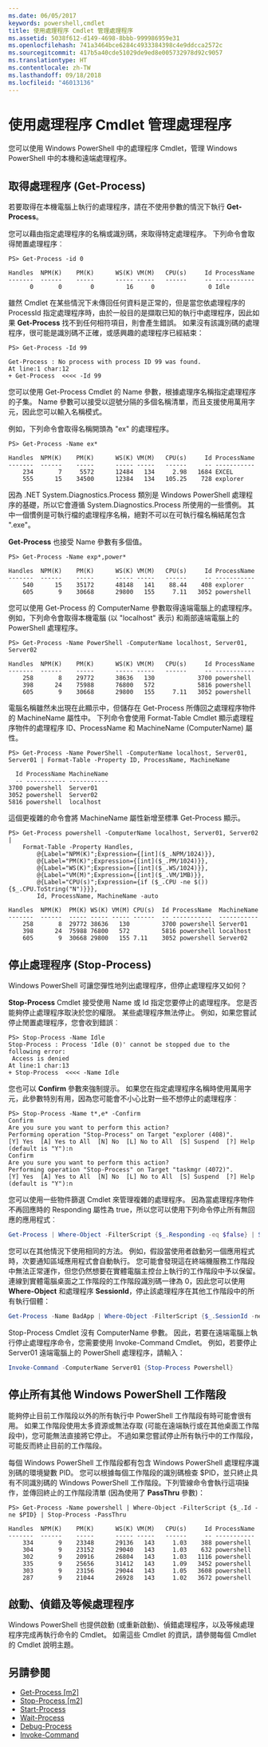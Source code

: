 ```yaml
---
ms.date: 06/05/2017
keywords: powershell,cmdlet
title: 使用處理程序 Cmdlet 管理處理程序
ms.assetid: 5038f612-d149-4698-8bbb-999986959e31
ms.openlocfilehash: 741a3464bce6284c4933384398c4e9ddcca2572c
ms.sourcegitcommit: 417b5a40cde51029de9ed8e005732978d92c9057
ms.translationtype: HT
ms.contentlocale: zh-TW
ms.lasthandoff: 09/18/2018
ms.locfileid: "46013136"
---
```

# <a name="managing-processes-with-process-cmdlets"></a>使用處理程序 Cmdlet 管理處理程序

您可以使用 Windows PowerShell 中的處理程序 Cmdlet，管理 Windows PowerShell 中的本機和遠端處理程序。

## <a name="getting-processes-get-process"></a>取得處理程序 (Get-Process)

若要取得在本機電腦上執行的處理程序，請在不使用參數的情況下執行 **Get-Process**。

您可以藉由指定處理程序的名稱或識別碼，來取得特定處理程序。 下列命令會取得閒置處理程序︰

```
PS> Get-Process -id 0

Handles  NPM(K)    PM(K)      WS(K) VM(M)   CPU(s)     Id ProcessName
-------  ------    -----      ----- -----   ------     -- -----------
      0       0        0         16     0               0 Idle
```

雖然 Cmdlet 在某些情況下未傳回任何資料是正常的，但是當您依處理程序的 ProcessId 指定處理程序時，由於一般目的是擷取已知的執行中處理程序，因此如果 **Get-Process** 找不到任何相符項目，則會產生錯誤。 如果沒有該識別碼的處理程序，很可能是識別碼不正確，或感興趣的處理程序已經結束：

```
PS> Get-Process -Id 99

Get-Process : No process with process ID 99 was found.
At line:1 char:12
+ Get-Process  <<<< -Id 99
```

您可以使用 Get-Process Cmdlet 的 Name 參數，根據處理序名稱指定處理程序的子集。 Name 參數可以接受以逗號分隔的多個名稱清單，而且支援使用萬用字元，因此您可以輸入名稱模式。

例如，下列命令會取得名稱開頭為 "ex" 的處理程序。

```
PS> Get-Process -Name ex*

Handles  NPM(K)    PM(K)      WS(K) VM(M)   CPU(s)     Id ProcessName
-------  ------    -----      ----- -----   ------     -- -----------
    234       7     5572      12484   134     2.98   1684 EXCEL
    555      15    34500      12384   134   105.25    728 explorer
```

因為 .NET System.Diagnostics.Process 類別是 Windows PowerShell 處理程序的基礎，所以它會遵循 System.Diagnostics.Process 所使用的一些慣例。 其中一個慣例是可執行檔的處理程序名稱，絕對不可以在可執行檔名稱結尾包含 ".exe"。

**Get-Process** 也接受 Name 參數有多個值。

```
PS> Get-Process -Name exp*,power*

Handles  NPM(K)    PM(K)      WS(K) VM(M)   CPU(s)     Id ProcessName
-------  ------    -----      ----- -----   ------     -- -----------
    540      15    35172      48148   141    88.44    408 explorer
    605       9    30668      29800   155     7.11   3052 powershell
```

您可以使用 Get-Process 的 ComputerName 參數取得遠端電腦上的處理程序。 例如，下列命令會取得本機電腦 (以 "localhost" 表示) 和兩部遠端電腦上的 PowerShell 處理程序。

```
PS> Get-Process -Name PowerShell -ComputerName localhost, Server01, Server02

Handles  NPM(K)    PM(K)      WS(K) VM(M)   CPU(s)     Id ProcessName
-------  ------    -----      ----- -----   ------     -- -----------
    258       8    29772      38636   130            3700 powershell
    398      24    75988      76800   572            5816 powershell
    605       9    30668      29800   155     7.11   3052 powershell
```

電腦名稱雖然未出現在此顯示中，但儲存在 Get-Process 所傳回之處理程序物件的 MachineName 屬性中。 下列命令會使用 Format-Table Cmdlet 顯示處理程序物件的處理程序 ID、ProcessName 和 MachineName (ComputerName) 屬性。

```
PS> Get-Process -Name PowerShell -ComputerName localhost, Server01, Server01 | Format-Table -Property ID, ProcessName, MachineName

  Id ProcessName MachineName
  -- ----------- -----------
3700 powershell  Server01
3052 powershell  Server02
5816 powershell  localhost
```

這個更複雜的命令會將 MachineName 屬性新增至標準 Get-Process 顯示。

```
PS> Get-Process powershell -ComputerName localhost, Server01, Server02 |
    Format-Table -Property Handles,
        @{Label="NPM(K)";Expression={[int]($_.NPM/1024)}},
        @{Label="PM(K)";Expression={[int]($_.PM/1024)}},
        @{Label="WS(K)";Expression={[int]($_.WS/1024)}},
        @{Label="VM(M)";Expression={[int]($_.VM/1MB)}},
        @{Label="CPU(s)";Expression={if ($_.CPU -ne $()){$_.CPU.ToString("N")}}},
        Id, ProcessName, MachineName -auto

Handles  NPM(K)  PM(K) WS(K) VM(M) CPU(s)  Id ProcessName  MachineName
-------  ------  ----- ----- ----- ------  -- -----------  -----------
    258       8  29772 38636   130         3700 powershell Server01
    398      24  75988 76800   572         5816 powershell localhost
    605       9  30668 29800   155 7.11    3052 powershell Server02
```

## <a name="stopping-processes-stop-process"></a>停止處理程序 (Stop-Process)

Windows PowerShell 可讓您彈性地列出處理程序，但停止處理程序又如何？

**Stop-Process** Cmdlet 接受使用 Name 或 Id 指定您要停止的處理程序。 您是否能夠停止處理程序取決於您的權限。 某些處理程序無法停止。 例如，如果您嘗試停止閒置處理程序，您會收到錯誤︰

```
PS> Stop-Process -Name Idle
Stop-Process : Process 'Idle (0)' cannot be stopped due to the following error:
 Access is denied
At line:1 char:13
+ Stop-Process  <<<< -Name Idle
```

您也可以 **Confirm** 參數來強制提示。 如果您在指定處理程序名稱時使用萬用字元，此參數特別有用，因為您可能會不小心比對一些不想停止的處理程序︰

```
PS> Stop-Process -Name t*,e* -Confirm
Confirm
Are you sure you want to perform this action?
Performing operation "Stop-Process" on Target "explorer (408)".
[Y] Yes  [A] Yes to All  [N] No  [L] No to All  [S] Suspend  [?] Help
(default is "Y"):n
Confirm
Are you sure you want to perform this action?
Performing operation "Stop-Process" on Target "taskmgr (4072)".
[Y] Yes  [A] Yes to All  [N] No  [L] No to All  [S] Suspend  [?] Help
(default is "Y"):n
```

您可以使用一些物件篩選 Cmdlet 來管理複雜的處理程序。 因為當處理程序物件不再回應時的 Responding 屬性為 true，所以您可以使用下列命令停止所有無回應的應用程式︰

```powershell
Get-Process | Where-Object -FilterScript {$_.Responding -eq $false} | Stop-Process
```

您可以在其他情況下使用相同的方法。 例如，假設當使用者啟動另一個應用程式時，次要通知區域應用程式會自動執行。 您可能會發現這在終端機服務工作階段中無法正常運作，但您仍然想要在實體電腦主控台上執行的工作階段中予以保留。 連線到實體電腦桌面之工作階段的工作階段識別碼一律為 0，因此您可以使用 **Where-Object** 和處理程序 **SessionId**，停止該處理程序在其他工作階段中的所有執行個體：

```powershell
Get-Process -Name BadApp | Where-Object -FilterScript {$_.SessionId -neq 0} | Stop-Process
```

Stop-Process Cmdlet 沒有 ComputerName 參數。 因此，若要在遠端電腦上執行停止處理程序命令，您需要使用 Invoke-Command Cmdlet。 例如，若要停止 Server01 遠端電腦上的 PowerShell 處理程序，請輸入：

```powershell
Invoke-Command -ComputerName Server01 {Stop-Process Powershell}
```

## <a name="stopping-all-other-windows-powershell-sessions"></a>停止所有其他 Windows PowerShell 工作階段

能夠停止目前工作階段以外的所有執行中 PowerShell 工作階段有時可能會很有用。 如果工作階段使用太多資源或無法存取 (可能在遠端執行或在其他桌面工作階段中)，您可能無法直接將它停止。 不過如果您嘗試停止所有執行中的工作階段，可能反而終止目前的工作階段。

每個 Windows PowerShell 工作階段都有包含 Windows PowerShell 處理程序識別碼的環境變數 PID。 您可以根據每個工作階段的識別碼檢查 $PID，並只終止具有不同識別碼的 Windows PowerShell 工作階段。下列管線命令會執行這項操作，並傳回終止的工作階段清單 (因為使用了 **PassThru** 參數)：

```
PS> Get-Process -Name powershell | Where-Object -FilterScript {$_.Id -ne $PID} | Stop-Process -PassThru

Handles  NPM(K)    PM(K)      WS(K) VM(M)   CPU(s)     Id ProcessName
-------  ------    -----      ----- -----   ------     -- -----------
    334       9    23348      29136   143     1.03    388 powershell
    304       9    23152      29040   143     1.03    632 powershell
    302       9    20916      26804   143     1.03   1116 powershell
    335       9    25656      31412   143     1.09   3452 powershell
    303       9    23156      29044   143     1.05   3608 powershell
    287       9    21044      26928   143     1.02   3672 powershell
```

## <a name="starting-debugging-and-waiting-for-processes"></a>啟動、偵錯及等候處理程序

Windows PowerShell 也提供啟動 (或重新啟動)、偵錯處理程序，以及等候處理程序完成再執行命令的 Cmdlet。 如需這些 Cmdlet 的資訊，請參閱每個 Cmdlet 的 Cmdlet 說明主題。

## <a name="see-also"></a>另請參閱

- [Get-Process [m2]](https://technet.microsoft.com/en-us/library/27a05dbd-4b69-48a3-8d55-b295f6225f15)
- [Stop-Process [m2]](https://technet.microsoft.com/en-us/library/12454238-9881-457a-bde4-fb6cd124deec)
- [Start-Process](https://technet.microsoft.com/en-us/library/41a7e43c-9bb3-4dc2-8b0c-f6c32962e72c)
- [Wait-Process](https://technet.microsoft.com/en-us/library/9222af7a-789d-4a09-aa90-09d7c256c799)
- [Debug-Process](https://technet.microsoft.com/en-us/library/eea1dace-3913-4dbd-b659-5a94a610eee1)
- [Invoke-Command](https://technet.microsoft.com/en-us/library/22fd98ba-1874-492e-95a5-c069467b8462)
